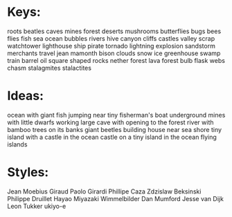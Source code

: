 # Keys:

roots
beatles
caves
mines
forest
deserts
mushrooms
butterflies
bugs
bees
flies
fish
sea
ocean
bubbles
rivers
hive
canyon 
cliffs
castles
valley
scrap
watchtower
lighthouse
ship
pirate
tornado
lightning
explosion
sandstorm
merchants
travel
jean
mamonth
bison
clouds
snow
ice
greenhouse
swamp
train
barrel
oil
square shaped
rocks
nether forest
lava forest
bulb
flask
webs
chasm
stalagmites
stalactites

# Ideas:

ocean with giant fish jumping near tiny fisherman's boat
underground mines with little dwarfs working
large cave with opening to the forest
river with bamboo trees on its banks
giant beetles building house near sea shore
tiny island with a castle in the ocean
castle on a tiny island in the ocean
flying islands

# Styles:

Jean Moebius Giraud
Paolo Girardi
Phillipe Caza
Zdzislaw Beksinski
Philippe Druillet
Hayao Miyazaki
Wimmelbilder
Dan Mumford
Jesse van Dijk
Leon Tukker
ukiyo-e
